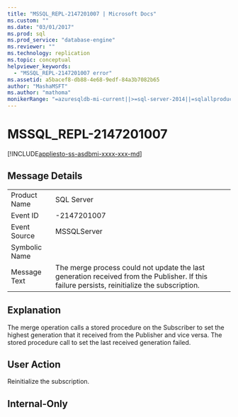 ```yaml
---
title: "MSSQL_REPL-2147201007 | Microsoft Docs"
ms.custom: ""
ms.date: "03/01/2017"
ms.prod: sql
ms.prod_service: "database-engine"
ms.reviewer: ""
ms.technology: replication
ms.topic: conceptual
helpviewer_keywords: 
  - "MSSQL_REPL-2147201007 error"
ms.assetid: a5bacef8-db88-4e68-9edf-84a3b7082b65
author: "MashaMSFT"
ms.author: "mathoma"
monikerRange: "=azuresqldb-mi-current||>=sql-server-2014||=sqlallproducts-allversions"
---
```

# MSSQL_REPL-2147201007
[!INCLUDE[appliesto-ss-asdbmi-xxxx-xxx-md](../../includes/appliesto-ss-asdbmi-xxxx-xxx-md.md)]
    
## Message Details  
  
|||  
|-|-|  
|Product Name|SQL Server|  
|Event ID|-2147201007|  
|Event Source|MSSQLServer|  
|Symbolic Name||  
|Message Text|The merge process could not update the last generation received from the Publisher. If this failure persists, reinitialize the subscription.|  
  
## Explanation  
 The merge operation calls a stored procedure on the Subscriber to set the highest generation that it received from the Publisher and vice versa. The stored procedure call to set the last received generation failed.  
  
## User Action  
 Reinitialize the subscription.  
  
## Internal-Only  
  
